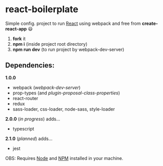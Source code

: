 # react-boilerplate

Simple config. project to run [React](https://reactjs.org) using webpack and free from **create-react-app** :smiley:

1. **fork** it
2. **npm i** (inside project root directory)
3. **npm run dev** (to run project by webpack-dev-server)


## Dependencies:
**1.0.0**
- webpack (*webpack-dev-server*)
- prop-types (and *plugin-proposal-class-properties*)
- react-router
- redux
- sass-loader, css-loader, node-sass, style-loader

**2.0.0** (*in progress*) adds...
- typescript

**2.1.0** (*planned*) adds...
- jest

OBS: Requires [Node](https://nodejs.org/en/) and [NPM](https://www.npmjs.com) installed in your machine.
